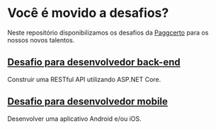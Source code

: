 # Você é movido a desafios?

Neste repositório disponibilizamos os desafios da [Paggcerto](https://www.paggcerto.com.br/) para os nossos novos talentos.

## [Desafio para desenvolvedor back-end](https://github.com/paggcerto-sa/desafios/blob/master/back-end.md)
Construir uma RESTful API utilizando ASP.NET Core.

## [Desafio para desenvolvedor mobile](https://github.com/paggcerto-sa/desafios/blob/master/mobile.md)
Desenvolver uma aplicativo Android e/ou iOS.
